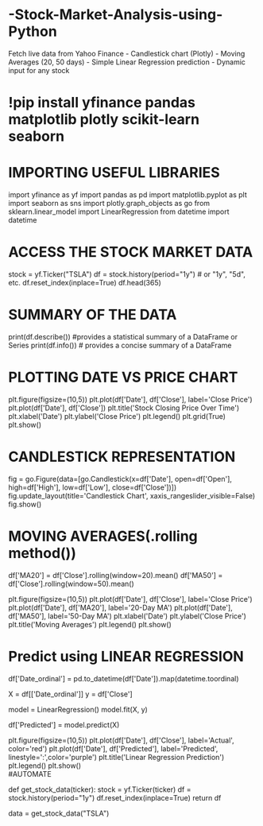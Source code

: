 # -Stock-Market-Analysis-using-Python
Fetch live data from Yahoo Finance - Candlestick chart (Plotly) - Moving Averages (20, 50 days) - Simple Linear Regression prediction - Dynamic input for any stock

# !pip install yfinance pandas matplotlib plotly scikit-learn seaborn

# IMPORTING USEFUL LIBRARIES

import yfinance as yf
import pandas as pd
import matplotlib.pyplot as plt
import seaborn as sns
import plotly.graph_objects as go
from sklearn.linear_model import LinearRegression
from datetime import datetime

# ACCESS THE STOCK MARKET DATA

stock = yf.Ticker("TSLA")
df = stock.history(period="1y")  # or "1y", "5d", etc.
df.reset_index(inplace=True)
df.head(365)

# SUMMARY OF THE DATA

print(df.describe())  #provides a statistical summary of a DataFrame or Series
print(df.info())      # provides a concise summary of a DataFrame

# PLOTTING DATE VS PRICE CHART

plt.figure(figsize=(10,5))
plt.plot(df['Date'], df['Close'], label='Close Price')
plt.plot(df['Date'], df['Close'])
plt.title('Stock Closing Price Over Time')
plt.xlabel('Date')
plt.ylabel('Close Price')
plt.legend()
plt.grid(True)
plt.show()

# CANDLESTICK REPRESENTATION

fig = go.Figure(data=[go.Candlestick(x=df['Date'],
                open=df['Open'],
                high=df['High'],
                low=df['Low'],
                close=df['Close'])])
fig.update_layout(title='Candlestick Chart', xaxis_rangeslider_visible=False)
fig.show()

# MOVING AVERAGES(.rolling method())

df['MA20'] = df['Close'].rolling(window=20).mean()
df['MA50'] = df['Close'].rolling(window=50).mean()

plt.figure(figsize=(10,5))
plt.plot(df['Date'], df['Close'], label='Close Price')
plt.plot(df['Date'], df['MA20'], label='20-Day MA')
plt.plot(df['Date'], df['MA50'], label='50-Day MA')
plt.xlabel('Date')
plt.ylabel('Close Price')
plt.title('Moving Averages')
plt.legend()
plt.show()

# Predict using LINEAR REGRESSION

df['Date_ordinal'] = pd.to_datetime(df['Date']).map(datetime.toordinal)

X = df[['Date_ordinal']]
y = df['Close']

model = LinearRegression()
model.fit(X, y)

df['Predicted'] = model.predict(X)

plt.figure(figsize=(10,5))
plt.plot(df['Date'], df['Close'], label='Actual', color='red')
plt.plot(df['Date'], df['Predicted'], label='Predicted', linestyle=':',color='purple')
plt.title('Linear Regression Prediction')
plt.legend()
plt.show()\
#AUTOMATE

def get_stock_data(ticker):
    stock = yf.Ticker(ticker)
    df = stock.history(period="1y")
    df.reset_index(inplace=True)
    return df

data = get_stock_data("TSLA")
